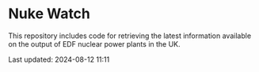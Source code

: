 # Nuke Watch

This repository includes code for retrieving the latest information available on the output of EDF nuclear power plants in the UK.

Last updated: 2024-08-12 11:11